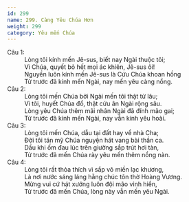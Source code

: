 ```yaml
---
id: 299
name: 299. Càng Yêu Chúa Hơn
weight: 299
category: Yêu mến Chúa
---
```

<dl><dt>Câu 1:</dt><dd data-verse="1">Lòng tôi kính mến Jê-sus, biết nay Ngài thuộc tôi; <br/>Vì Chúa, quyết bỏ hết mọi ác khiên, Jê-sus ôi! <br/>Nguyền luôn kính mến Jê-sus là Cứu Chúa khoan hồng <br/>Từ trước đã kính mến Ngài, nay mến yêu càng nồng. </dd><dt>Câu 2:</dt><dd data-verse="2">Lòng tôi mến Chúa bởi Ngài mến tôi thật từ lâu; <br/>Vì tôi, huyết Chúa đổ, thật cứu ân Ngài rộng sâu. <br/>Lòng yêu Chúa thêm mãi nhân Ngài đã đính mão gai; <br/>Từ trước đã kính mến Ngài, nay vẫn kính yêu hoài. </dd><dt>Câu 3:</dt><dd data-verse="3">Lòng tôi mến Chúa, dẫu tại đất hay về nhà Cha; <br/>Đời tôi tán mỹ Chúa nguyện hát vang bài thần ca. <br/>Dầu khi ốm đau lúc trên giường sắp trút hơi tàn, <br/>Từ trước đã mến Chúa rày yêu mến thêm nồng nàn. </dd><dt>Câu 4:</dt><dd data-verse="4">Lòng tôi rất thỏa thích vì sắp vô miền lạc khương, <br/>Là nơi nước sáng láng hằng chúc tôn thờ Hoàng Vương. <br/>Mừng vui cứ hát xướng luôn đội mão vinh hiển, <br/>Từ trước đã mến Chúa, lòng này vẫn mến yêu Ngài. </dd></dl>
